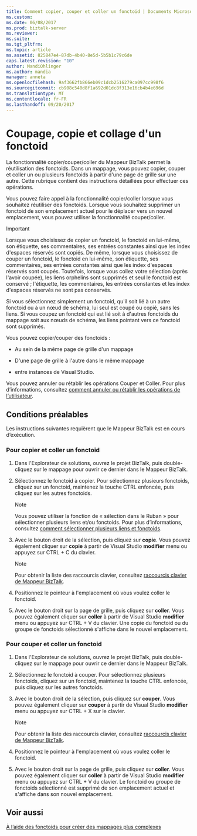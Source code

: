 ```yaml
---
title: Comment copier, couper et coller un fonctoid | Documents Microsoft
ms.custom: 
ms.date: 06/08/2017
ms.prod: biztalk-server
ms.reviewer: 
ms.suite: 
ms.tgt_pltfrm: 
ms.topic: article
ms.assetid: 825847e4-87db-4b40-8e5d-5b5b1c79c6de
caps.latest.revision: "10"
author: MandiOhlinger
ms.author: mandia
manager: anneta
ms.openlocfilehash: 9af3662fb866eb09c1dcb2516279ca097cc998f6
ms.sourcegitcommit: cb908c540d8f1a692d01dc8f313e16cb4b4e696d
ms.translationtype: MT
ms.contentlocale: fr-FR
ms.lasthandoff: 09/20/2017
---
```

# <a name="how-to-copy-cut-and-paste-a-functoid"></a>Coupage, copie et collage d'un fonctoid
La fonctionnalité copier/couper/coller du Mappeur BizTalk permet la réutilisation des fonctoids. Dans un mappage, vous pouvez copier, couper et coller un ou plusieurs fonctoids à partir d'une page de grille sur une autre. Cette rubrique contient des instructions détaillées pour effectuer ces opérations.  
  
 Vous pouvez faire appel à la fonctionnalité copier/coller lorsque vous souhaitez réutiliser des fonctoids. Lorsque vous souhaitez supprimer un fonctoid de son emplacement actuel pour le déplacer vers un nouvel emplacement, vous pouvez utiliser la fonctionnalité couper/coller.  
  
> [!IMPORTANT]
>  Lorsque vous choisissez de copier un fonctoid, le fonctoid en lui-même, son étiquette, ses commentaires, ses entrées constantes ainsi que les index d'espaces réservés sont copiés. De même, lorsque vous choisissez de couper un fonctoid, le fonctoid en lui-même, son étiquette, ses commentaires, ses entrées constantes ainsi que les index d'espaces réservés sont coupés. Toutefois, lorsque vous collez votre sélection (après l'avoir coupée), les liens orphelins sont supprimés et seul le fonctoid est conservé ; l'étiquette, les commentaires, les entrées constantes et les index d'espaces réservés ne sont pas conservés.  
  
 Si vous sélectionnez simplement un fonctoid, qu'il soit lié à un autre fonctoid ou à un nœud de schéma, lui seul est coupé ou copié, sans les liens. Si vous coupez un fonctoid qui est lié soit à d'autres fonctoids du mappage soit aux nœuds de schéma, les liens pointant vers ce fonctoid sont supprimés.  
  
 Vous pouvez copier/couper des fonctoids :  
  
-   Au sein de la même page de grille d'un mappage  
  
-   D'une page de grille à l'autre dans le même mappage  
  
-   entre instances de Visual Studio.  
  
 Vous pouvez annuler ou rétablir les opérations Couper et Coller. Pour plus d’informations, consultez [comment annuler ou rétablir les opérations de l’utilisateur](../core/how-to-undo-or-redo-user-operations.md).  
  
## <a name="prerequisites"></a>Conditions préalables  
 Les instructions suivantes requièrent que le Mappeur BizTalk est en cours d’exécution.  
  
### <a name="to-copy-and-paste-a-functoid"></a>Pour copier et coller un fonctoid  
  
1.  Dans l'Explorateur de solutions, ouvrez le projet BizTalk, puis double-cliquez sur le mappage pour ouvrir ce dernier dans le Mappeur BizTalk.  
  
2.  Sélectionnez le fonctoid à copier. Pour sélectionnez plusieurs fonctoids, cliquez sur un fonctoid, maintenez la touche CTRL enfoncée, puis cliquez sur les autres fonctoids.  
  
    > [!NOTE]
    >  Vous pouvez utiliser la fonction de « sélection dans le Ruban » pour sélectionner plusieurs liens et/ou fonctoids. Pour plus d’informations, consultez [comment sélectionner plusieurs liens et fonctoids](../core/how-to-select-multiple-links-and-functoids.md).  
  
3.  Avec le bouton droit de la sélection, puis cliquez sur **copie**. Vous pouvez également cliquer sur **copie** à partir de Visual Studio **modifier** menu ou appuyez sur CTRL + C du clavier.  
  
    > [!NOTE]
    >  Pour obtenir la liste des raccourcis clavier, consultez [raccourcis clavier de Mappeur BizTalk](../core/biztalk-mapper-keyboard-shortcuts.md).  
  
4.  Positionnez le pointeur à l'emplacement où vous voulez coller le fonctoid.  
  
5.  Avec le bouton droit sur la page de grille, puis cliquez sur **coller**. Vous pouvez également cliquer sur **coller** à partir de Visual Studio **modifier** menu ou appuyez sur CTRL + V du clavier. Une copie du fonctoid ou du groupe de fonctoids sélectionné s'affiche dans le nouvel emplacement.  
  
### <a name="to-cut-and-paste-a-functoid"></a>Pour couper et coller un fonctoid  
  
1.  Dans l'Explorateur de solutions, ouvrez le projet BizTalk, puis double-cliquez sur le mappage pour ouvrir ce dernier dans le Mappeur BizTalk.  
  
2.  Sélectionnez le fonctoid à couper. Pour sélectionnez plusieurs fonctoids, cliquez sur un fonctoid, maintenez la touche CTRL enfoncée, puis cliquez sur les autres fonctoids.  
  
3.  Avec le bouton droit de la sélection, puis cliquez sur **couper**. Vous pouvez également cliquer sur **couper** à partir de Visual Studio **modifier** menu ou appuyez sur CTRL + X sur le clavier.  
  
    > [!NOTE]
    >  Pour obtenir la liste des raccourcis clavier, consultez [raccourcis clavier de Mappeur BizTalk](../core/biztalk-mapper-keyboard-shortcuts.md).  
  
4.  Positionnez le pointeur à l'emplacement où vous voulez coller le fonctoid.  
  
5.  Avec le bouton droit sur la page de grille, puis cliquez sur **coller**. Vous pouvez également cliquer sur **coller** à partir de Visual Studio **modifier** menu ou appuyez sur CTRL + V du clavier. Le fonctoid ou groupe de fonctoids sélectionné est supprimé de son emplacement actuel et s'affiche dans son nouvel emplacement.  
  
## <a name="see-also"></a>Voir aussi  
 [À l’aide des fonctoids pour créer des mappages plus complexes](../core/using-functoids-to-create-more-complex-mappings.md)